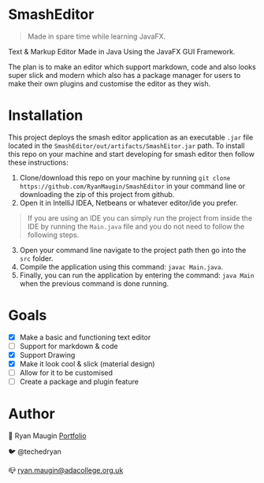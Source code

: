 # SmashEditor

> Made in spare time while learning JavaFX.

Text & Markup Editor Made in Java Using the JavaFX GUI Framework.

The plan is to make an editor which support markdown, code and also looks super slick and modern which also has a package manager for users to make their own plugins and customise the editor as they wish.

# Installation
This project deploys the smash editor application as an executable `.jar` file located in the `SmashEditor/out/artifacts/SmashEitor.jar` path. To install this repo on your machine and start developing for smash editor then follow these instructions:

1. Clone/download this repo on your machine by running `git clone https://github.com/RyanMaugin/SmashEditor` in your command line or downloading the zip of this project from github.
2. Open it in IntelliJ IDEA, Netbeans or whatever editor/ide you prefer.

> If you are using an IDE you can simply run the project from inside the IDE by running the `Main.java` file and you do not need to follow the following steps.

3. Open your command line navigate to the project path then go into the `src` folder.
4. Compile the application using this command: `javac Main.java`.
5. Finally, you can run the application by entering the command: `java Main` when the previous command is done running.

# Goals
- [x] Make a basic and functioning text editor
- [ ] Support for markdown & code
- [x] Support Drawing
- [x] Make it look cool & slick (material design)
- [ ] Allow for it to be customised
- [ ] Create a package and plugin feature

# Author
🤖 Ryan Maugin [Portfolio](https://ryanmaugin.github.io)

🐦 @techedryan

📪 ryan.maugin@adacollege.org.uk

